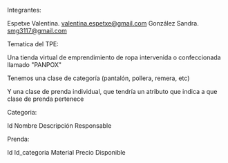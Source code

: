 Integrantes:

Espetxe Valentina. valentina.espetxe@gmail.com
González Sandra. smg3117@gmail.com

Tematica del TPE:

Una tienda virtual de emprendimiento de ropa intervenida o confeccionada llamado "PANPOX"

Tenemos una clase de categoría (pantalón, pollera, remera, etc)

Y una clase de prenda individual, que tendría un atributo que indica a que clase de prenda pertenece

Categoria:

Id
Nombre
Descripción
Responsable

Prenda:

Id
Id_categoria
Material
Precio
Disponible
